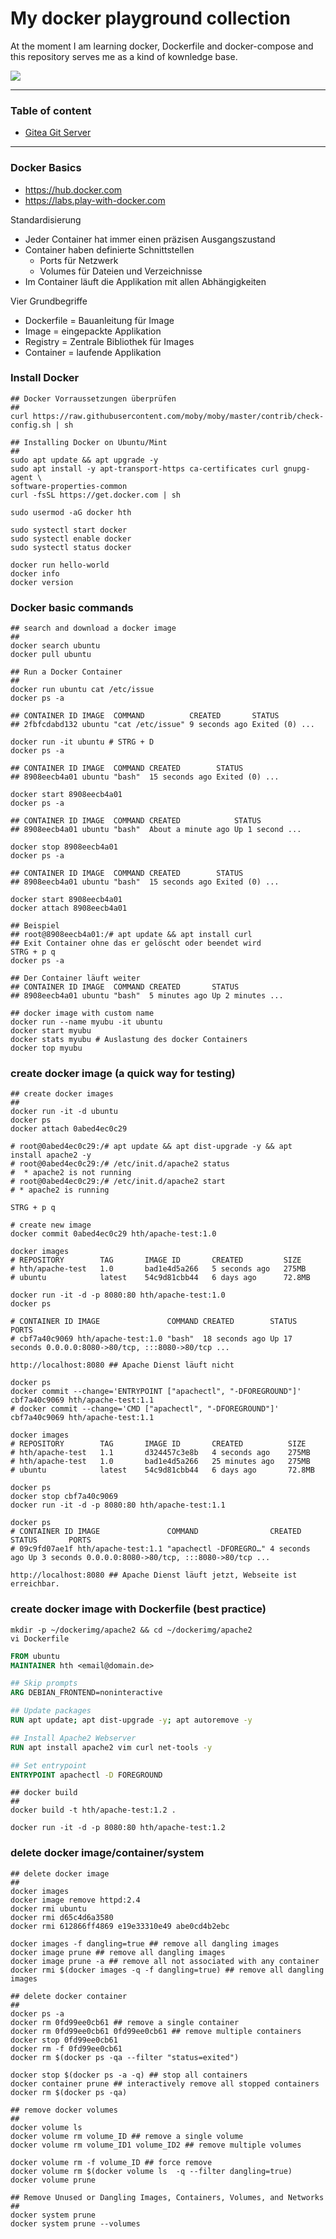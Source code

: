 # My docker playground collection

At the moment I am learning docker, Dockerfile and docker-compose and this repository serves me as a kind of kownledge base.

<img src="https://img.shields.io/badge/-Docker-2496ED?logo=docker&logoColor=white&style=flat" />

---

### Table of content

* [Gitea Git Server](gitea/)

---

### Docker Basics

* https://hub.docker.com
* https://labs.play-with-docker.com

Standardisierung
- Jeder Container hat immer einen präzisen Ausgangszustand
- Container haben definierte Schnittstellen
    - Ports für Netzwerk 
    - Volumes für Dateien und Verzeichnisse
- Im Container läuft die Applikation mit allen Abhängigkeiten

Vier Grundbegriffe
- Dockerfile = Bauanleitung für Image 
- Image = eingepackte Applikation
- Registry = Zentrale Bibliothek für Images
- Container = laufende Applikation

### Install Docker

```shell
## Docker Vorraussetzungen überprüfen
##
curl https://raw.githubusercontent.com/moby/moby/master/contrib/check-config.sh | sh
```

```shell
## Installing Docker on Ubuntu/Mint
##
sudo apt update && apt upgrade -y
sudo apt install -y apt-transport-https ca-certificates curl gnupg-agent \
software-properties-common 
curl -fsSL https://get.docker.com | sh

sudo usermod -aG docker hth

sudo systectl start docker
sudo systectl enable docker
sudo systectl status docker

docker run hello-world
docker info
docker version
```
### Docker basic commands

```shell
## search and download a docker image
##
docker search ubuntu
docker pull ubuntu
```

```shell
## Run a Docker Container
##
docker run ubuntu cat /etc/issue
docker ps -a

## CONTAINER ID IMAGE  COMMAND          CREATED       STATUS                     
## 2fbfcdabd132 ubuntu "cat /etc/issue" 9 seconds ago Exited (0) ...

docker run -it ubuntu # STRG + D
docker ps -a

## CONTAINER ID IMAGE  COMMAND CREATED        STATUS
## 8908eecb4a01 ubuntu "bash"  15 seconds ago Exited (0) ...

docker start 8908eecb4a01
docker ps -a

## CONTAINER ID IMAGE  COMMAND CREATED            STATUS
## 8908eecb4a01 ubuntu "bash"  About a minute ago Up 1 second ...

docker stop 8908eecb4a01
docker ps -a

## CONTAINER ID IMAGE  COMMAND CREATED        STATUS
## 8908eecb4a01 ubuntu "bash"  15 seconds ago Exited (0) ...

docker start 8908eecb4a01
docker attach 8908eecb4a01

## Beispiel
## root@8908eecb4a01:/# apt update && apt install curl
## Exit Container ohne das er gelöscht oder beendet wird
STRG + p q
docker ps -a 

## Der Container läuft weiter
## CONTAINER ID IMAGE  COMMAND CREATED       STATUS
## 8908eecb4a01 ubuntu "bash"  5 minutes ago Up 2 minutes ...

## docker image with custom name
docker run --name myubu -it ubuntu
docker start myubu
docker stats myubu # Auslastung des docker Containers
docker top myubu
```
### create docker image (a quick way for testing)

```shell
## create docker images
##
docker run -it -d ubuntu
docker ps
docker attach 0abed4ec0c29

# root@0abed4ec0c29:/# apt update && apt dist-upgrade -y && apt install apache2 -y
# root@0abed4ec0c29:/# /etc/init.d/apache2 status
#  * apache2 is not running
# root@0abed4ec0c29:/# /etc/init.d/apache2 start 
# * apache2 is running

STRG + p q

# create new image
docker commit 0abed4ec0c29 hth/apache-test:1.0

docker images
# REPOSITORY        TAG       IMAGE ID       CREATED         SIZE
# hth/apache-test   1.0       bad1e4d5a266   5 seconds ago   275MB
# ubuntu            latest    54c9d81cbb44   6 days ago      72.8MB

docker run -it -d -p 8080:80 hth/apache-test:1.0
docker ps

# CONTAINER ID IMAGE               COMMAND CREATED        STATUS        PORTS
# cbf7a40c9069 hth/apache-test:1.0 "bash"  18 seconds ago Up 17 seconds 0.0.0.0:8080->80/tcp, :::8080->80/tcp ...

http://localhost:8080 ## Apache Dienst läuft nicht

docker ps
docker commit --change='ENTRYPOINT ["apachectl", "-DFOREGROUND"]' cbf7a40c9069 hth/apache-test:1.1
# docker commit --change='CMD ["apachectl", "-DFOREGROUND"]' cbf7a40c9069 hth/apache-test:1.1

docker images
# REPOSITORY        TAG       IMAGE ID       CREATED          SIZE
# hth/apache-test   1.1       d324457c3e8b   4 seconds ago    275MB
# hth/apache-test   1.0       bad1e4d5a266   25 minutes ago   275MB
# ubuntu            latest    54c9d81cbb44   6 days ago       72.8MB

docker ps
docker stop cbf7a40c9069
docker run -it -d -p 8080:80 hth/apache-test:1.1

docker ps
# CONTAINER ID IMAGE               COMMAND                CREATED       STATUS       PORTS
# 09c9fd07ae1f hth/apache-test:1.1 "apachectl -DFOREGRO…" 4 seconds ago Up 3 seconds 0.0.0.0:8080->80/tcp, :::8080->80/tcp ...

http://localhost:8080 ## Apache Dienst läuft jetzt, Webseite ist erreichbar.
```

### create docker image with Dockerfile (best practice)

```shell
mkdir -p ~/dockerimg/apache2 && cd ~/dockerimg/apache2
vi Dockerfile
```

```dockerfile
FROM ubuntu
MAINTAINER hth <email@domain.de>

## Skip prompts
ARG DEBIAN_FRONTEND=noninteractive

## Update packages
RUN apt update; apt dist-upgrade -y; apt autoremove -y

## Install Apache2 Webserver
RUN apt install apache2 vim curl net-tools -y

## Set entrypoint
ENTRYPOINT apachectl -D FOREGROUND
```

```shell
## docker build
##
docker build -t hth/apache-test:1.2 .

docker run -it -d -p 8080:80 hth/apache-test:1.2
```

### delete docker image/container/system

```shell
## delete docker image
##
docker images
docker image remove httpd:2.4
docker rmi ubuntu
docker rmi d65c4d6a3580
docker rmi 612866ff4869 e19e33310e49 abe0cd4b2ebc

docker images -f dangling=true ## remove all dangling images
docker image prune ## remove all dangling images
docker image prune -a ## remove all not associated with any container
docker rmi $(docker images -q -f dangling=true) ## remove all dangling images

## delete docker container
##
docker ps -a
docker rm 0fd99ee0cb61 ## remove a single container
docker rm 0fd99ee0cb61 0fd99ee0cb61 ## remove multiple containers
docker stop 0fd99ee0cb61
docker rm -f 0fd99ee0cb61
docker rm $(docker ps -qa --filter "status=exited")

docker stop $(docker ps -a -q) ## stop all containers
docker container prune ## interactively remove all stopped containers
docker rm $(docker ps -qa)

## remove docker volumes
##
docker volume ls 
docker volume rm volume_ID ## remove a single volume 
docker volume rm volume_ID1 volume_ID2 ## remove multiple volumes

docker volume rm -f volume_ID ## force remove
docker volume rm $(docker volume ls  -q --filter dangling=true)
docker volume prune

## Remove Unused or Dangling Images, Containers, Volumes, and Networks
##
docker system prune
docker system prune --volumes
```